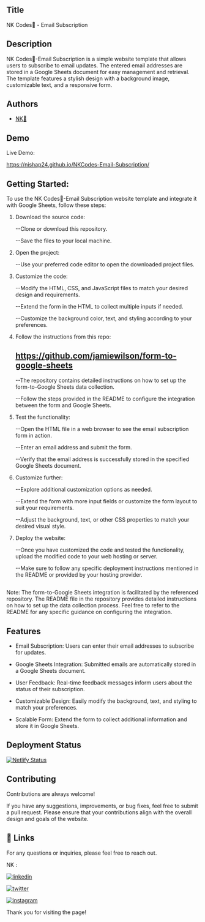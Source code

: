 
## Title

NK Codes💛 - Email Subscription
## Description 

NK Codes💛-Email Subscription is a simple website template that allows users to subscribe to email updates. The entered email addresses are stored in a Google Sheets document for easy management and retrieval. The template features a stylish design with a background image, customizable text, and a responsive form.




## Authors

- [NK💛](https://www.github.com/nishap24) 


## Demo

Live Demo:

  https://nishap24.github.io/NKCodes-Email-Subscription/  
## Getting Started:

To use the NK Codes💛-Email Subscription website template and integrate it with Google Sheets, follow these steps:

1) Download the source code:

    --Clone or download this repository.

    --Save the files to your local machine.
    
2) Open the project:

    --Use your preferred code editor to open the downloaded project files.

3) Customize the code:

    --Modify the HTML, CSS, and JavaScript files to match your desired design and requirements.

    --Extend the form in the HTML to collect multiple inputs if needed.
    
    --Customize the background color, text, and styling according to your preferences.

4) Follow the instructions from this repo:
    ## https://github.com/jamiewilson/form-to-google-sheets

    --The repository contains detailed instructions on how to set up the form-to-Google Sheets data collection.

    --Follow the steps provided in the README to configure the integration between the form and Google Sheets.

5) Test the functionality:

    --Open the HTML file in a web browser to see the email subscription form in action.

    --Enter an email address and submit the form.

    --Verify that the email address is successfully stored in the specified Google Sheets document.

6) Customize further:

    --Explore additional customization options as needed.

    --Extend the form with more input fields or customize the form layout to suit your requirements.

    --Adjust the background, text, or other CSS properties to match your desired visual style.

7) Deploy the website:

    --Once you have customized the code and tested the functionality, upload the modified code to your web hosting or server.

    --Make sure to follow any specific deployment instructions mentioned in the README or provided by your hosting provider.
    
## 

Note: The form-to-Google Sheets integration is facilitated by the referenced repository. The README file in the repository provides detailed instructions on how to set up the data collection process. Feel free to refer to the README for any specific guidance on configuring the integration.
## Features

- Email Subscription: Users can enter their email addresses to subscribe for updates.

- Google Sheets Integration: Submitted emails are automatically stored in a Google Sheets document.

- User Feedback: Real-time feedback messages inform users about the status of their subscription.

- Customizable Design: Easily modify the background, text, and styling to match your preferences.

- Scalable Form: Extend the form to collect additional information and store it in Google Sheets.


## Deployment Status

[![Netlify Status](https://api.netlify.com/api/v1/badges/0d70e6a5-1892-4efb-bcc5-7080c8f51c9a/deploy-status)](https://app.netlify.com/sites/kanasu-email-subscription/deploys)


## Contributing

Contributions are always welcome!

If you have any suggestions, improvements, or bug fixes, feel free to submit a pull request. Please ensure that your contributions align with the overall design and goals of the website. 


## 🔗 Links

For any questions or inquiries, please feel free to reach out. 

NK :

[![linkedin](https://img.shields.io/badge/linkedin-0A66C2?style=for-the-badge&logo=linkedin&logoColor=white)](https://www.linkedin.com/in/-nisha-p/)


[![twitter](https://img.shields.io/badge/twitter-1DA1F2?style=for-the-badge&logo=twitter&logoColor=white)](https://twitter.com/nishap24)

[![instagram](https://img.shields.io/badge/instagram-E4405F?style=for-the-badge&logo=instagram&logoColor=white)](https://instagram.com/_nisha_2407_)


Thank you for visiting the page!
